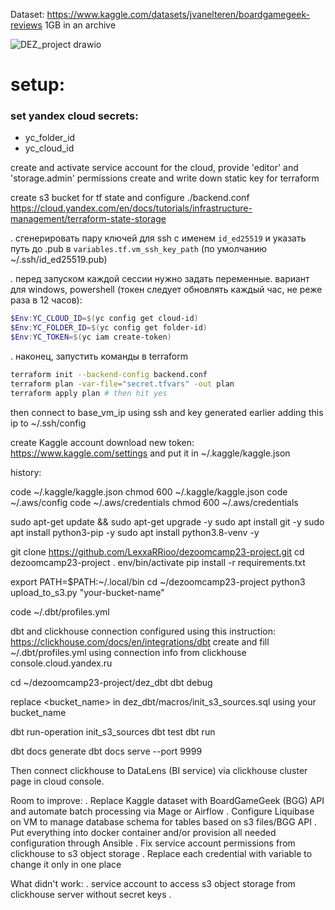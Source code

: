 Dataset: https://www.kaggle.com/datasets/jvanelteren/boardgamegeek-reviews
1GB in an archive

![DEZ_project drawio](https://user-images.githubusercontent.com/63540060/235530006-03517b74-4663-4215-b7c6-f0fbfe98138b.png)



# setup:
### set yandex cloud secrets:
* yc_folder_id
* yc_cloud_id

create and activate service account for the cloud, provide 'editor' and 'storage.admin' permissions
create and write down static key for terraform

create s3 bucket for tf state and configure ./backend.conf
https://cloud.yandex.com/en/docs/tutorials/infrastructure-management/terraform-state-storage 

. сгенерировать пару ключей для ssh с именем ```id_ed25519``` и указать путь до .pub в ```variables.tf.vm_ssh_key_path``` (по умолчанию ~/.ssh/id_ed25519.pub)

. перед запуском каждой сессии нужно задать переменные. вариант для windows, powershell (токен следует обновлять каждый час, не реже раза в 12 часов):
```powershell
$Env:YC_CLOUD_ID=$(yc config get cloud-id)
$Env:YC_FOLDER_ID=$(yc config get folder-id)
$Env:YC_TOKEN=$(yc iam create-token)
```

. наконец, запустить команды в terraform
```bash
terraform init --backend-config backend.conf
terraform plan -var-file="secret.tfvars" -out plan
terraform apply plan # then hit yes
```


then connect to base_vm_ip using ssh and key generated earlier
adding this ip to ~/.ssh/config



create Kaggle account
download new token: https://www.kaggle.com/settings and put it in ~/.kaggle/kaggle.json


history:

code ~/.kaggle/kaggle.json
chmod 600 ~/.kaggle/kaggle.json
code ~/.aws/config
code ~/.aws/credentials
chmod 600 ~/.aws/credentials

sudo apt-get update && sudo apt-get upgrade -y
sudo apt install git -y
sudo apt install python3-pip -y
sudo apt install python3.8-venv -y

git clone https://github.com/LexxaRRioo/dezoomcamp23-project.git
cd dezoomcamp23-project
. env/bin/activate
pip install -r requirements.txt

export PATH=$PATH:~/.local/bin
cd ~/dezoomcamp23-project
python3 upload_to_s3.py "your-bucket-name"

code ~/.dbt/profiles.yml

dbt and clickhouse connection configured using this instruction:
https://clickhouse.com/docs/en/integrations/dbt
create and fill ~/.dbt/profiles.yml using connection info from clickhouse console.cloud.yandex.ru

cd ~/dezoomcamp23-project/dez_dbt
dbt debug

replace <bucket_name> in dez_dbt/macros/init_s3_sources.sql using your bucket_name

dbt run-operation init_s3_sources
dbt test
dbt run

dbt docs generate
dbt docs serve --port 9999 


Then connect clickhouse to DataLens (BI service) via clickhouse cluster page in cloud console.


Room to improve:
. Replace Kaggle dataset with BoardGameGeek (BGG) API and automate batch processing via Mage or Airflow
. Configure Liquibase on VM to manage database schema for tables based on s3 files/BGG API
. Put everything into docker container and/or provision all needed configuration through Ansible
. Fix service account permissions from clickhouse to s3 object storage
. Replace each credential with variable to change it only in one place


What didn't work:
. service account to access s3 object storage from clickhouse server without secret keys
. 